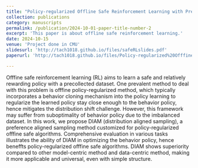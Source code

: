 ```yaml
---
title: "Policy-regularized Offline Safe Reinforcement Learning with Preference Aligned Sampling"
collection: publications
category: manuscripts
permalink: /publication/2024-10-01-paper-title-number-2
excerpt: 'This paper is about offline safe reinforcement learning.'
date: 2024-10-15
venue: 'Project done in CMU'
slidesurl: 'http://tach1018.github.io/files/safeRLslides.pdf'
paperurl: 'http://tach1018.github.io/files/Policy-regularized%20Offfine%20Safe%20Reinforcement%20Learning%20with%20Preference.pdf'

---
```


Offfine safe reinforcement learning (RL) aims to learn a safe and relatively rewarding policy with a
precollected dataset. One prevalent method to deal with this problem is offfine policy-regularized
method, which typically incorporates a behavior cloning mechanism into the policy learning to
regularize the learned policy stay close enough to the behavior policy, hence mitigates the distribution
shift challenge. However, this framework may suffer from suboptimality of behavior policy due to
the imbalanced dataset. In this work, we propose DIAM (distribution aligned sampling), a preference
aligned sampling method customized for policy-regularized offfine safe algorithms. Comprehensive
evaluation in various tasks illustrates the ability of DIAM in optimizing the behavior policy, hence
beneffts policy-regularized offfine safe algorithms. DIAM shows superiority compared to other
model-centric method and data-centric method, making it more applicable and universal, even with
simple structure.